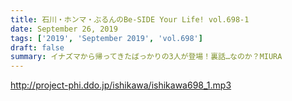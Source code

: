 ```yaml
---
title: 石川・ホンマ・ぶるんのBe-SIDE Your Life! vol.698-1
date: September 26, 2019
tags: ['2019', 'September 2019', 'vol.698']
draft: false
summary: イナズマから帰ってきたばっかりの3人が登場！裏話…なのか？MIURA
---
```


http://project-phi.ddo.jp/ishikawa/ishikawa698_1.mp3
